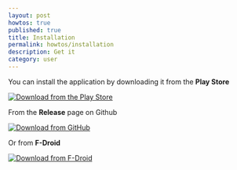 ```yaml
---
layout: post
howtos: true
published: true
title: Installation
permalink: howtos/installation
description: Get it 
category: user
---
```

You can install the application by downloading it from the **Play Store**

[![Download from the Play Store](https://user-images.githubusercontent.com/663460/26973322-4ddf78a4-4d16-11e7-8b58-4c03b4bc2490.png)](https://play.google.com/store/apps/details?id=org.flyve.inventory.agent)

From the **Release** page on Github

[![Download from GitHub](https://user-images.githubusercontent.com/663460/26973090-f8fdc986-4d14-11e7-995a-e7c5e79ed925.png)](https://github.com/flyve-mdm/android-inventory-agent/releases)

Or from **F-Droid**

[![Download from F-Droid](https://camo.githubusercontent.com/f9574a79e3fe61202392c44e55f0bdab261a9561/68747470733a2f2f662d64726f69642e6f72672f62616467652f6765742d69742d6f6e2e706e67)](https://f-droid.org/packages/org.flyve.inventory.agent/)
